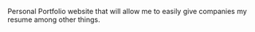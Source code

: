 Personal Portfolio website that will allow me to easily give companies my resume among other things.

